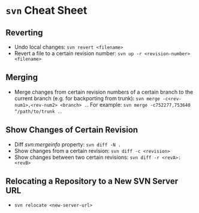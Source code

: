 <!-- TITLE: SVN -->
<!-- SUBTITLE: SVN Cheat Sheet -->

# `svn` Cheat Sheet
## Reverting
* Undo local changes: `svn revert <filename>`
* Revert a file to a certain revision number: `svn up -r <revision-number> <filename>`

## Merging
* Merge changes from certain revision numbers of a certain branch to the current branch (e.g. for backporting from trunk): `svn merge -c<rev-num1>,<rev-num2> <branch> .`. For example: `svn merge -c752277,753640 ^/path/to/trunk .`.

## Show Changes of Certain Revision
* Diff *svn:mergeinfo* property: `svn diff -N .`
* Show changes from a certain revision: `svn diff -c <revision>`
* Show changes between two certain revisions: `svn diff -r <revA>:<revB>`

## Relocating a Repository to a New SVN Server URL
* `svn relocate <new-server-url>`